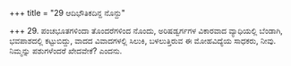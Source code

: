+++
title = "29 ಆದಿಭೌತಿಕದಿನ್ದ ನೊನ್ದು"

+++
29. ಪಂಚಭೂತಗಳಿಂದಾ ತೊಂದರೆಗಳಿಂದ  ನೊಂದು, ಅರಿಷಡ್ವರ್ಗಗಳ ವಿಕಾರವಾದ ವ್ಯಾಧಿಯಲ್ಲಿ ಬೆಂಡಾಗಿ, ಭವಪಾಶದಲ್ಲಿ ಕಟ್ಟುಬಿದ್ದು, ವಾದದ ವಿವಾದಗಳಲ್ಲಿ ಸಿಲುಕಿ, ಬಳಲುತ್ತಿರುವ ಈ ಮೋಹವಿದ್ಯೆಯ ಸಾಧಕರು, ನೀವು. ನಿಮ್ಮನ್ನು ಪಶುಗಳೆಂದರೆ ಖೇದವೇಕೆ? ಎಂದನು.